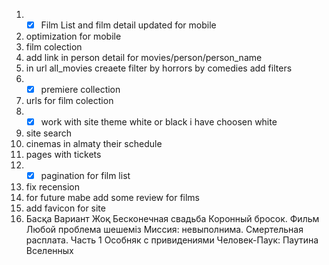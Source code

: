 1) - [x] Film List and film detail updated for mobile  
2) optimization for mobile
3) film colection
4) add link in person detail for movies/person/person_name
5) in url all_movies creaete filter by horrors by comedies add filters
6) - [x] premiere collection
7) urls for film colection
8) - [x] work with site theme white or black i have choosen white 
9) site search
10) cinemas in almaty their schedule
11) pages with tickets
12) - [x] pagination for film list
13) fix recension
14) for future mabe add some review for films 
15) add favicon for site
16) 
	Басқа Вариант Жоқ
	Бесконечная свадьба
	Коронный бросок. Фильм
	Любой проблема шешемiз
	 Миссия: невыполнима. Смертельная расплата. Часть 1
	 Особняк с привидениями
	 Человек-Паук: Паутина Вселенных